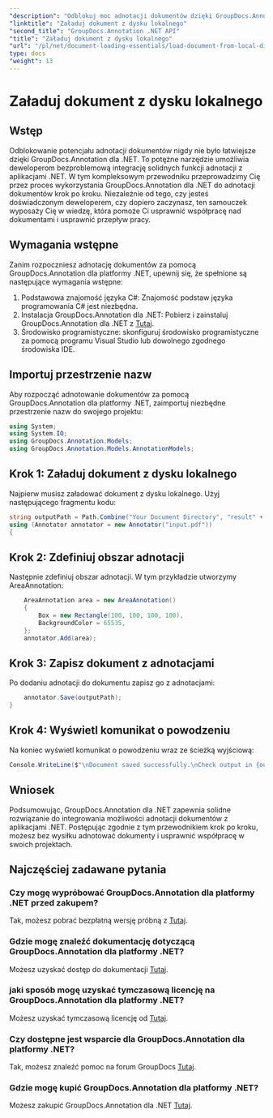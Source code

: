 ```yaml
---
"description": "Odblokuj moc adnotacji dokumentów dzięki GroupDocs.Annotation dla .NET. Bezproblemowo integruj funkcje adnotacji z aplikacjami .NET."
"linktitle": "Załaduj dokument z dysku lokalnego"
"second_title": "GroupDocs.Annotation .NET API"
"title": "Załaduj dokument z dysku lokalnego"
"url": "/pl/net/document-loading-essentials/load-document-from-local-disk/"
type: docs
"weight": 13
---
```


# Załaduj dokument z dysku lokalnego

## Wstęp
Odblokowanie potencjału adnotacji dokumentów nigdy nie było łatwiejsze dzięki GroupDocs.Annotation dla .NET. To potężne narzędzie umożliwia deweloperom bezproblemową integrację solidnych funkcji adnotacji z aplikacjami .NET. W tym kompleksowym przewodniku przeprowadzimy Cię przez proces wykorzystania GroupDocs.Annotation dla .NET do adnotacji dokumentów krok po kroku. Niezależnie od tego, czy jesteś doświadczonym deweloperem, czy dopiero zaczynasz, ten samouczek wyposaży Cię w wiedzę, która pomoże Ci usprawnić współpracę nad dokumentami i usprawnić przepływ pracy.
## Wymagania wstępne
Zanim rozpoczniesz adnotację dokumentów za pomocą GroupDocs.Annotation dla platformy .NET, upewnij się, że spełnione są następujące wymagania wstępne:
1. Podstawowa znajomość języka C#: Znajomość podstaw języka programowania C# jest niezbędna.
2. Instalacja GroupDocs.Annotation dla .NET: Pobierz i zainstaluj GroupDocs.Annotation dla .NET z [Tutaj](https://releases.groupdocs.com/annotation/net/).
3. Środowisko programistyczne: skonfiguruj środowisko programistyczne za pomocą programu Visual Studio lub dowolnego zgodnego środowiska IDE.

## Importuj przestrzenie nazw
Aby rozpocząć adnotowanie dokumentów za pomocą GroupDocs.Annotation dla platformy .NET, zaimportuj niezbędne przestrzenie nazw do swojego projektu:
```csharp
using System;
using System.IO;
using GroupDocs.Annotation.Models;
using GroupDocs.Annotation.Models.AnnotationModels;
```

## Krok 1: Załaduj dokument z dysku lokalnego
Najpierw musisz załadować dokument z dysku lokalnego. Użyj następującego fragmentu kodu:
```csharp
string outputPath = Path.Combine("Your Document Directory", "result" + Path.GetExtension("input.pdf"));
using (Annotator annotator = new Annotator("input.pdf"))
{
```
## Krok 2: Zdefiniuj obszar adnotacji
Następnie zdefiniuj obszar adnotacji. W tym przykładzie utworzymy AreaAnnotation:
```csharp
    AreaAnnotation area = new AreaAnnotation()
    {
        Box = new Rectangle(100, 100, 100, 100),
        BackgroundColor = 65535,
    };
    annotator.Add(area);
```
## Krok 3: Zapisz dokument z adnotacjami
Po dodaniu adnotacji do dokumentu zapisz go z adnotacjami:
```csharp
    annotator.Save(outputPath);
}
```
## Krok 4: Wyświetl komunikat o powodzeniu
Na koniec wyświetl komunikat o powodzeniu wraz ze ścieżką wyjściową:
```csharp
Console.WriteLine($"\nDocument saved successfully.\nCheck output in {outputPath}.");
```

## Wniosek
Podsumowując, GroupDocs.Annotation dla .NET zapewnia solidne rozwiązanie do integrowania możliwości adnotacji dokumentów z aplikacjami .NET. Postępując zgodnie z tym przewodnikiem krok po kroku, możesz bez wysiłku adnotować dokumenty i usprawnić współpracę w swoich projektach.
## Najczęściej zadawane pytania
### Czy mogę wypróbować GroupDocs.Annotation dla platformy .NET przed zakupem?
Tak, możesz pobrać bezpłatną wersję próbną z [Tutaj](https://releases.groupdocs.com/).
### Gdzie mogę znaleźć dokumentację dotyczącą GroupDocs.Annotation dla platformy .NET?
Możesz uzyskać dostęp do dokumentacji [Tutaj](https://tutorials.groupdocs.com/annotation/net/).
### jaki sposób mogę uzyskać tymczasową licencję na GroupDocs.Annotation dla platformy .NET?
Możesz uzyskać tymczasową licencję od [Tutaj](https://purchase.groupdocs.com/temporary-license/).
### Czy dostępne jest wsparcie dla GroupDocs.Annotation dla platformy .NET?
Tak, możesz znaleźć pomoc na forum GroupDocs [Tutaj](https://forum.groupdocs.com/c/annotation/10).
### Gdzie mogę kupić GroupDocs.Annotation dla platformy .NET?
Możesz zakupić GroupDocs.Annotation dla .NET [Tutaj](https://purchase.groupdocs.com/buy).